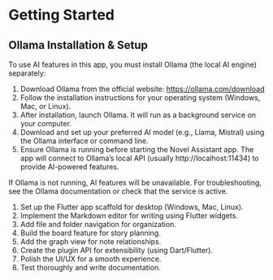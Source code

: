 # Getting Started

## Ollama Installation & Setup

To use AI features in this app, you must install Ollama (the local AI engine) separately:

1. Download Ollama from the official website: https://ollama.com/download
2. Follow the installation instructions for your operating system (Windows, Mac, or Linux).
3. After installation, launch Ollama. It will run as a background service on your computer.
4. Download and set up your preferred AI model (e.g., Llama, Mistral) using the Ollama interface or command line.
5. Ensure Ollama is running before starting the Novel Assistant app. The app will connect to Ollama’s local API (usually http://localhost:11434) to provide AI-powered features.

If Ollama is not running, AI features will be unavailable. For troubleshooting, see the Ollama documentation or check that the service is active.

1. Set up the Flutter app scaffold for desktop (Windows, Mac, Linux).
2. Implement the Markdown editor for writing using Flutter widgets.
3. Add file and folder navigation for organization.
4. Build the board feature for story planning.
5. Add the graph view for note relationships.
6. Create the plugin API for extensibility (using Dart/Flutter).
7. Polish the UI/UX for a smooth experience.
8. Test thoroughly and write documentation.

